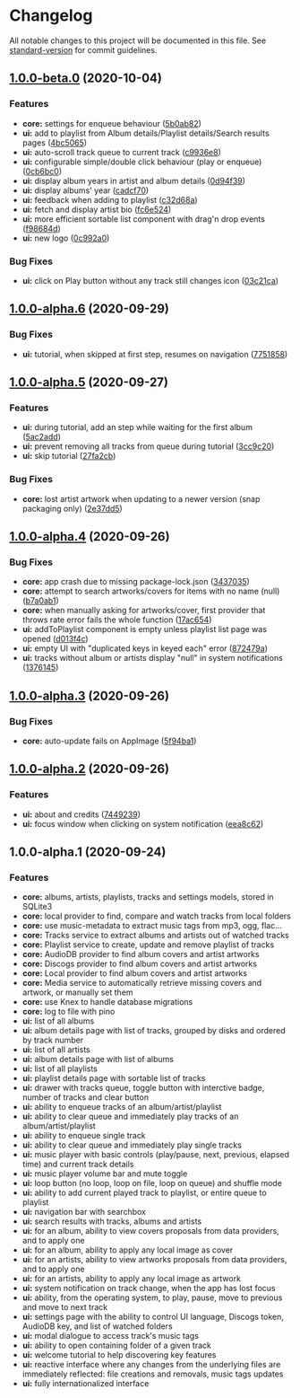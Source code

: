 # Changelog

All notable changes to this project will be documented in this file. See [standard-version](https://github.com/conventional-changelog/standard-version) for commit guidelines.

## [1.0.0-beta.0](https://github.com/feugy/melodie/compare/v1.0.0-alpha.6...v1.0.0-beta.0) (2020-10-04)


### Features

* **core:** settings for enqueue behaviour ([5b0ab82](https://github.com/feugy/melodie/commit/5b0ab8259eb53ae683df0028b88f8c08ebd80dbe))
* **ui:** add to playlist from Album details/Playlist details/Search results pages ([4bc5065](https://github.com/feugy/melodie/commit/4bc5065ad8c54634f81c2083e50b0e0ef25f8c7e))
* **ui:** auto-scroll track queue to current track ([c9936e8](https://github.com/feugy/melodie/commit/c9936e8ac18963c396ea441c9c7c23df982a1d2e))
* **ui:** configurable simple/double click behaviour (play or enqueue) ([0cb6bc0](https://github.com/feugy/melodie/commit/0cb6bc0210f8f9ebcacc1ab81e3e0b4845c72601))
* **ui:** display album years in artist and album details ([0d94f39](https://github.com/feugy/melodie/commit/0d94f39971032b11715970a52346a064bf3567e2))
* **ui:** display albums' year ([cadcf70](https://github.com/feugy/melodie/commit/cadcf703d35a907b0046d17c585a25d9141307b3))
* **ui:** feedback when adding to playlist ([c32d68a](https://github.com/feugy/melodie/commit/c32d68ae19bec514615d6893e175a778a4c709f1))
* **ui:** fetch and display artist bio ([fc6e524](https://github.com/feugy/melodie/commit/fc6e52401c4f801489a371b15b3a60ebf78772dd))
* **ui:** more efficient sortable list component with drag'n drop events ([f98684d](https://github.com/feugy/melodie/commit/f98684df36a79b6774f3c5627d4f2649c1e61c9a))
* **ui:** new logo ([0c992a0](https://github.com/feugy/melodie/commit/0c992a0e808b7ef1eb3186e6bea7829feeb87c33))


### Bug Fixes

* **ui:** click on Play button without any track still changes icon ([03c21ca](https://github.com/feugy/melodie/commit/03c21ca673b61825b34f3daa09c8a90b9a394b81))

## [1.0.0-alpha.6](https://github.com/feugy/melodie/compare/v1.0.0-alpha.5...v1.0.0-alpha.6) (2020-09-29)


### Bug Fixes

* **ui:** tutorial, when skipped at first step, resumes on navigation ([7751858](https://github.com/feugy/melodie/commit/7751858c57219bf6c1a67be3bb32797fb01ec06e))

## [1.0.0-alpha.5](https://github.com/feugy/melodie/compare/v1.0.0-alpha.4...v1.0.0-alpha.5) (2020-09-27)


### Features

* **ui:**  during tutorial, add an step while waiting for the first album ([5ac2add](https://github.com/feugy/melodie/commit/5ac2addf4c2424f391acac6380414577230d69ac))
* **ui:** prevent removing all tracks from queue during tutorial ([3cc9c20](https://github.com/feugy/melodie/commit/3cc9c2044b01fbb7ba92f59e6681e1ee04d828af))
* **ui:** skip tutorial ([27fa2cb](https://github.com/feugy/melodie/commit/27fa2cbcb04cabe6b2885ad16d5faf62b2d24906))


### Bug Fixes

* **core:** lost artist artwork when updating to a newer version (snap packaging only) ([2e37dd5](https://github.com/feugy/melodie/commit/2e37dd5f5de8d475f6b4c93574fe4976943bcb64))

## [1.0.0-alpha.4](https://github.com/feugy/melodie/compare/v1.0.0-alpha.3...v1.0.0-alpha.4) (2020-09-26)


### Bug Fixes

* **core:** app crash due to missing package-lock.json ([3437035](https://github.com/feugy/melodie/commit/3437035e8529d0f37b53d4aca64ad161ce6699e6))
* **core:** attempt to search artworks/covers for items with no name (null) ([b7a0ab1](https://github.com/feugy/melodie/commit/b7a0ab1182bc49f231aaa23bfdf48b058500ad56))
* **core:** when manually asking for artworks/cover, first provider that throws rate error fails the whole function ([17ac654](https://github.com/feugy/melodie/commit/17ac654502997d0b9ff25d54baf00c0f8f711c0b))
* **ui:** addToPlaylist component is empty unless playlist list page was opened ([d013f4c](https://github.com/feugy/melodie/commit/d013f4c8f3b2e2ba2b136d8c33783f94192fc3b5))
* **ui:** empty UI with "duplicated keys in keyed each" error ([872479a](https://github.com/feugy/melodie/commit/872479a7bcbb5ce35385538bdfca7e5064462426))
* **ui:** tracks without album or artists display "null" in system notifications ([1376145](https://github.com/feugy/melodie/commit/1376145280113884706a69974ba81e7d4ee05cb6))

## [1.0.0-alpha.3](https://github.com/feugy/melodie/compare/v1.0.0-alpha.2...v1.0.0-alpha.3) (2020-09-26)


### Bug Fixes

* **core:** auto-update fails on AppImage ([5f94ba1](https://github.com/feugy/melodie/commit/5f94ba1db28d97a37f52dc47fd97e728a40cc508))

## [1.0.0-alpha.2](https://github.com/feugy/melodie/compare/v1.0.0-alpha.1...v1.0.0-alpha.2) (2020-09-26)


### Features

* **ui:** about and credits ([7449239](https://github.com/feugy/melodie/commit/74492392591ad170864fd0cbe6737eca7d7decec))
* **ui:** focus window when clicking on system notification ([eea8c62](https://github.com/feugy/melodie/commit/eea8c62491af10df8e02878f5a717cac194b6b6c))

## 1.0.0-alpha.1 (2020-09-24)

### Features

- **core:** albums, artists, playlists, tracks and settings models, stored in SQLite3
- **core:** local provider to find, compare and watch tracks from local folders
- **core:** use music-metadata to extract music tags from mp3, ogg, flac...
- **core:** Tracks service to extract albums and artists out of watched tracks
- **core:** Playlist service to create, update and remove playlist of tracks
- **core:** AudioDB provider to find album covers and artist artworks
- **core:** Discogs provider to find album covers and artist artworks
- **core:** Local provider to find album covers and artist artworks
- **core:** Media service to automatically retrieve missing covers and artwork, or manually set them
- **core:** use Knex to handle database migrations
- **core:** log to file with pino
- **ui:** list of all albums
- **ui:** album details page with list of tracks, grouped by disks and ordered by track number
- **ui:** list of all artists
- **ui:** album details page with list of albums
- **ui:** list of all playlists
- **ui:** playlist details page with sortable list of tracks
- **ui:** drawer with tracks queue, toggle button with interctive badge, number of tracks and clear button
- **ui:** ability to enqueue tracks of an album/artist/playlist
- **ui:** ability to clear queue and immediately play tracks of an album/artist/playlist
- **ui:** ability to enqueue single track
- **ui:** ability to clear queue and immediately play single tracks
- **ui:** music player with basic controls (play/pause, next, previous, elapsed time) and current track details
- **ui:** music player volume bar and mute toggle
- **ui:** loop button (no loop, loop on file, loop on queue) and shuffle mode
- **ui:** ability to add current played track to playlist, or entire queue to playlist
- **ui:** navigation bar with searchbox
- **ui:** search results with tracks, albums and artists
- **ui:** for an album, ability to view covers proposals from data providers, and to apply one
- **ui:** for an album, ability to apply any local image as cover
- **ui:** for an artists, ability to view artworks proposals from data providers, and to apply one
- **ui:** for an artists, ability to apply any local image as artwork
- **ui:** system notification on track change, when the app has lost focus
- **ui:** ability, from the operating system, to play, pause, move to previous and move to next track
- **ui:** settings page with the ability to control UI language, Discogs token, AudioDB key, and list of watched folders
- **ui:** modal dialogue to access track's music tags
- **ui:** ability to open containing folder of a given track
- **ui:** welcome tutorial to help discovering key features
- **ui:** reactive interface where any changes from the underlying files are immediately reflected: file creations and removals, music tags updates
- **ui:** fully internationalized interface
